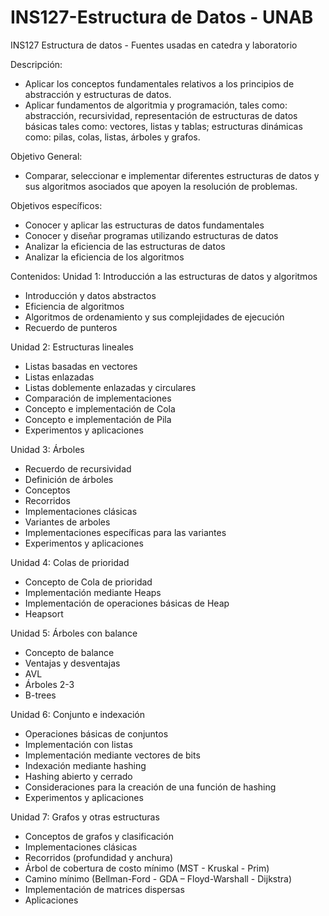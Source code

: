 # INS127-Estructura de Datos - UNAB

INS127 Estructura de datos - Fuentes usadas en catedra y laboratorio

Descripción:
-	Aplicar los conceptos fundamentales relativos a los principios de abstracción y estructuras de datos.
-	Aplicar fundamentos de algoritmia y programación, tales como: abstracción, recursividad, representación de estructuras de datos básicas tales como: vectores, listas y tablas; estructuras dinámicas como: pilas, colas, listas, árboles y grafos.

Objetivo General:
-	Comparar, seleccionar e implementar diferentes estructuras de datos y sus algoritmos asociados que apoyen la resolución de problemas.

Objetivos específicos:
-	Conocer y aplicar las estructuras de datos fundamentales
-	Conocer y diseñar programas utilizando estructuras de datos
-	Analizar la eficiencia de las estructuras de datos
-	Analizar la eficiencia de los algoritmos

Contenidos:
Unidad 1: Introducción a las estructuras de datos y algoritmos
-	Introducción y datos abstractos
-	Eficiencia de algoritmos
-	Algoritmos de ordenamiento y sus complejidades de ejecución
-	Recuerdo de punteros

Unidad 2: Estructuras lineales
-	Listas basadas en vectores
-	Listas enlazadas
-	Listas doblemente enlazadas y circulares
-	Comparación de implementaciones
-	Concepto e implementación de Cola
-	Concepto e implementación de Pila
-	Experimentos y aplicaciones

Unidad 3: Árboles
-	Recuerdo de recursividad
-	Definición de árboles
-	Conceptos
-	Recorridos
-	Implementaciones clásicas
-	Variantes de arboles
-	Implementaciones específicas para las variantes
-	Experimentos y aplicaciones

Unidad 4: Colas de prioridad
-	Concepto de Cola de prioridad
-	Implementación mediante Heaps
-	Implementación de operaciones básicas de Heap
-	Heapsort

Unidad 5: Árboles con balance
-	Concepto de balance
-	Ventajas y desventajas
-	AVL
-	Árboles 2-3
-	B-trees

Unidad 6: Conjunto e indexación
-	Operaciones básicas de conjuntos
-	Implementación con listas
-	Implementación mediante vectores de bits
-	Indexación mediante hashing
-	Hashing abierto y cerrado
-	Consideraciones para la creación de una función de hashing
-	Experimentos y aplicaciones

Unidad 7: Grafos y otras estructuras
-	Conceptos de grafos y clasificación
-	Implementaciones clásicas
-	Recorridos (profundidad y anchura)
-	Árbol de cobertura de costo mínimo (MST - Kruskal - Prim)
-	Camino mínimo (Bellman-Ford - GDA – Floyd-Warshall - Dijkstra)
-	Implementación de matrices dispersas
-	Aplicaciones
